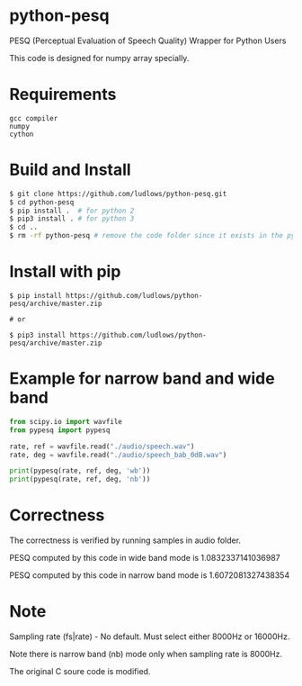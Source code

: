 # python-pesq

PESQ (Perceptual Evaluation of Speech Quality) Wrapper for Python Users

This code is designed for numpy array specially.

# Requirements

    gcc compiler
    numpy
    cython

# Build and Install
```bash
$ git clone https://github.com/ludlows/python-pesq.git
$ cd python-pesq
$ pip install .  # for python 2
$ pip3 install . # for python 3 
$ cd ..
$ rm -rf python-pesq # remove the code folder since it exists in the python package folder
```

# Install with pip
```
$ pip install https://github.com/ludlows/python-pesq/archive/master.zip

# or

$ pip3 install https://github.com/ludlows/python-pesq/archive/master.zip
```

# Example for narrow band and wide band

```python
from scipy.io import wavfile
from pypesq import pypesq

rate, ref = wavfile.read("./audio/speech.wav")
rate, deg = wavfile.read("./audio/speech_bab_0dB.wav")

print(pypesq(rate, ref, deg, 'wb'))
print(pypesq(rate, ref, deg, 'nb'))
```

# Correctness

The correctness is verified by running samples in audio folder.

PESQ computed by this code in wide band mode is    1.0832337141036987

PESQ computed by this code in narrow band mode is  1.6072081327438354

# Note

Sampling rate (fs|rate) - No default. Must select either 8000Hz or 16000Hz.
 
Note there is narrow band (nb) mode only when sampling rate is 8000Hz.

The original C soure code is modified. 
